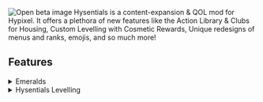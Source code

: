 ![Open beta image](https://cdn.modrinth.com/data/cached_images/70113b21dc0f11446272bb488a42316a88251037.png)
Hysentials is a content-expansion & QOL mod for Hypixel. It offers a plethora of new features like the Action Library & Clubs for Housing, Custom Levelling with Cosmetic Rewards, Unique redesigns of menus and ranks, emojis, and so much more!

## Features
<details>
    <summary>Emeralds</summary>
    <h3>Emeralds</h3>
    <p>Hysentials uses Emeralds as the main currency to purchase goods that the mod offers, things such as cosmetics, quest re-rolls, plus, or trading!</p>
    <ul>
        <li><strong>Obtaining Emeralds</strong> - You can either play minigames on Hypixel to receive small amounts of emeralds for free, or visit our online webstore to directly support us and purchase emeralds at <a href="https://www.redstone.llc/store">https://www.redstone.llc/store</a>.</li>
        <li><strong>Wardrobe Cosmetics</strong> - The cosmetics wardrobe can be opened by pressing the default hotkey "K", this can be changed in the configuration page of the mod (R-SHIFT).</li>
        <img src="https://cdn.modrinth.com/data/cached_images/1ad7539bf4a8760605735efa0260bc1ec14b213b.png" alt="Image of the Wardrobe">
    </ul>
</details>
<details>
    <summary>Hysentials Levelling</summary>
    <h3>Hysentials Levelling</h3>
    <p>Our mod offers a client-side levelling system that rewards users with client-related content such as exclusive cosmetics or emeralds! There are ways of gaining exp and how to view your level and exp, these are one of the easiest ways to unlock cosmetics, earn emeralds and flex your skills;</p>
    <details open="">
        <summary>Obtaining HXP</summary>
        <ul>
            <li><strong>Playtime</strong> - By just playing on Hypixel whilst using Hysentials you will get a random amount of exp between 200 and 400 exp per hour that you are using Hysentials!</li>
            <li><strong>Minigame Wins</strong> - For each minigame you win on Hypixel, you will be rewarded a certain amount of exp per game win. The exp per win for each game type can be found below:</li>
            <details>
                <summary>Exp per win</summary>
                <table style="width: 400px">
                    <tr>
                        <th>Game</th>
                        <th>Experience per Win</th>
                    </tr>
                    <tr>
                        <td>Arcade</td>
                        <td>200 - 300 exp</td>
                    </tr>
                    <tr>
                        <td>Bedwars</td>
                        <td>250 exp</td>
                    </tr>
                    <tr>
                        <td>Blitz</td>
                        <td>250 exp</td>
                    </tr>
                    <tr>
                        <td>Build Battle</td>
                        <td>150 exp</td>
                    </tr>
                    <tr>
                        <td>Cops vs Crims</td>
                        <td>150 exp</td>
                    </tr>
                    <tr>
                        <td>Duels</td>
                        <td>75 exp</td>
                    </tr>
                    <tr>
                        <td>Mega Walls</td>
                        <td>250 exp</td>
                    </tr>
                    <tr>
                        <td>Murder Mystery</td>
                        <td>250 exp</td>
                    </tr>
                    <tr>
                        <td>Paintball</td>
                        <td>225 exp</td>
                    </tr>
                    <tr>
                        <td>Quakecraft</td>
                        <td>225 exp</td>
                    </tr>
                    <tr>
                        <td>Skywars</td>
                        <td>150 exp</td>
                    </tr>
                    <tr>
                        <td>Smash Heros</td>
                        <td>225 exp</td>
                    </tr>
                    <tr>
                        <td>Speed UHC</td>
                        <td>250 exp</td>
                    </tr>
                    <tr>
                        <td>Turbo Cart Racers</td>
                        <td>225 exp</td>
                    </tr>
                    <tr>
                        <td>TNT Games</td>
                        <td>300 exp</td>
                    </tr>
                    <tr>
                        <td>UHC</td>
                        <td>500 exp</td>
                    </tr>
                    <tr>
                        <td>VampireZ</td>
                        <td>225 exp</td>
                    </tr>
                    <tr>
                        <td>Walls</td>
                        <td>375 exp</td>
                    </tr>
                    <tr>
                        <td>Warlords</td>
                        <td>250 exp</td>
                    </tr>
                </table>
            </details>
        </ul>
    </details>
    <details open="">
        <summary>Levelling Menu</summary>
        <p>To open the Hysentials level menu, you can do /hysentials level. Once there, you can view your level, XP, and progress towards the next level.</p>
        <img src="https://cdn.modrinth.com/data/cached_images/18017406ef6286d3b1fe61dec0cd63abcbd7b479.png" alt="Image of Hysentials levelling menu">
    </details>
</details>